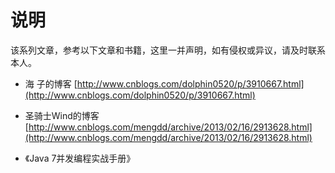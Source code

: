 # 说明

该系列文章，参考以下文章和书籍，这里一并声明，如有侵权或异议，请及时联系本人。

* 海 子的博客  [http://www.cnblogs.com/dolphin0520/p/3910667.html](http://www.cnblogs.com/dolphin0520/p/3910667.html)

* 圣骑士Wind的博客 [http://www.cnblogs.com/mengdd/archive/2013/02/16/2913628.html](http://www.cnblogs.com/mengdd/archive/2013/02/16/2913628.html)

* 《Java 7并发编程实战手册》



